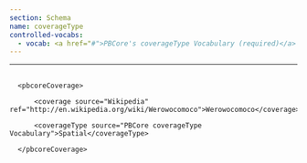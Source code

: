 ```yaml
---
section: Schema
name: coverageType
controlled-vocabs:
  - vocab: <a href="#">PBCore's coverageType Vocabulary (required)</a>
---
```

---
<pre>
  <code>
  &lt;pbcoreCoverage&gt;<br>
      &lt;coverage source=&quot;Wikipedia&quot; ref=&quot;http://en.wikipedia.org/wiki/Werowocomoco&quot;&gt;Werowocomoco&lt;/coverage&gt;<br>
      &lt;coverageType source=&quot;PBCore coverageType Vocabulary&quot;&gt;Spatial&lt;/coverageType&gt;<br>
  &lt;/pbcoreCoverage&gt;<br>
  </code>
</pre>
